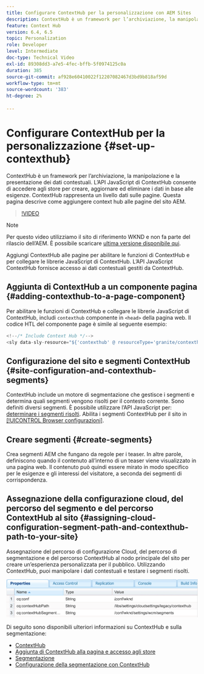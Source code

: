 ```yaml
---
title: Configurare ContextHub per la personalizzazione con AEM Sites
description: ContextHub è un framework per l’archiviazione, la manipolazione e la presentazione dei dati contestuali. L’API JavaScript di ContextHub consente di accedere agli store per creare, aggiornare ed eliminare i dati in base alle esigenze. ContextHub rappresenta un livello dati sulle pagine. Questa pagina descrive come aggiungere context hub alle pagine del sito AEM.
feature: Context Hub
version: 6.4, 6.5
topic: Personalization
role: Developer
level: Intermediate
doc-type: Technical Video
exl-id: 89308dd3-a7e5-4fec-bffb-5f0974125c0a
duration: 385
source-git-commit: af928e60410022f12207082467d3bd9b818af59d
workflow-type: tm+mt
source-wordcount: '383'
ht-degree: 2%

---
```


# Configurare ContextHub per la personalizzazione {#set-up-contexthub}

ContextHub è un framework per l’archiviazione, la manipolazione e la presentazione dei dati contestuali. L’API JavaScript di ContextHub consente di accedere agli store per creare, aggiornare ed eliminare i dati in base alle esigenze. ContextHub rappresenta un livello dati sulle pagine. Questa pagina descrive come aggiungere context hub alle pagine del sito AEM.

>[!VIDEO](https://video.tv.adobe.com/v/23765?quality=12&learn=on)

>[!NOTE]
>
>Per questo video utilizziamo il sito di riferimento WKND e non fa parte del rilascio dell’AEM. È possibile scaricare [ultima versione disponibile qui](https://github.com/adobe/aem-guides-wknd/releases).

Aggiungi ContextHub alle pagine per abilitare le funzioni di ContextHub e per collegare le librerie JavaScript di ContextHub. L’API JavaScript ContextHub fornisce accesso ai dati contestuali gestiti da ContextHub.

## Aggiunta di ContextHub a un componente pagina {#adding-contexthub-to-a-page-component}

Per abilitare le funzioni di ContextHub e collegare le librerie JavaScript di ContextHub, includi `contexthub` componente in `<head>` della pagina web. Il codice HTL del componente page è simile al seguente esempio:

```java
<!--/* Include Context Hub */-->
<sly data-sly-resource="${'contexthub' @ resourceType='granite/contexthub/components/contexthub'}"/>
```

## Configurazione del sito e segmenti ContextHub {#site-configuration-and-contexthub-segments}

ContextHub include un motore di segmentazione che gestisce i segmenti e determina quali segmenti vengono risolti per il contesto corrente. Sono definiti diversi segmenti. È possibile utilizzare l’API JavaScript per: [determinare i segmenti risolti](https://helpx.adobe.com/experience-manager/6-5/sites/developing/using/ch-adding.html#DeterminingResolvedContextHubSegments). Abilita i segmenti ContextHub per il sito in [[!UICONTROL Browser configurazioni]](https://experienceleague.adobe.com/docs/experience-manager-cloud-service/implementing/developing/configurations.html?lang=it).

## Creare segmenti {#create-segments}

Crea segmenti AEM che fungano da regole per i teaser. In altre parole, definiscono quando il contenuto all’interno di un teaser viene visualizzato in una pagina web. Il contenuto può quindi essere mirato in modo specifico per le esigenze e gli interessi del visitatore, a seconda dei segmenti di corrispondenza.

## Assegnazione della configurazione cloud, del percorso del segmento e del percorso ContextHub al sito {#assigning-cloud-configuration-segment-path-and-contexthub-path-to-your-site}

Assegnazione del percorso di configurazione Cloud, del percorso di segmentazione e del percorso ContextHub al nodo principale del sito per creare un’esperienza personalizzata per il pubblico. Utilizzando ContextHub, puoi manipolare i dati contestuali e testare i segmenti risolti.

![CRXDE Lite](assets/crx-de-properties.png)

Di seguito sono disponibili ulteriori informazioni su ContextHub e sulla segmentazione:

* [ContextHub](https://helpx.adobe.com/experience-manager/6-5/sites/developing/using/contexthub.html)
* [Aggiunta di ContextHub alla pagina e accesso agli store](https://helpx.adobe.com/experience-manager/6-5/sites/developing/using/ch-adding.html)
* [Segmentazione](https://helpx.adobe.com/experience-manager/6-5/sites/classic-ui-authoring/using/classic-personalization-campaigns-segmentation.html)
* [Configurazione della segmentazione con ContextHub](https://helpx.adobe.com/experience-manager/6-5/sites/administering/using/segmentation.html)
